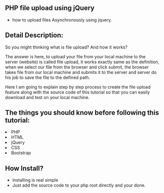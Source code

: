 ## PHP file upload using jQuery
- how to upload files Asynchronously using jquery.

## Detail Description:
<p>So you might thinking what is file upload? And how it works?</p>

The answer is here, to upload your file from your local machine to the server (website) is called file upload, it works exactly same as the definition, when we select our file from the browser and click submit, the browser takes file from our local machine and submits it to the server and server do his job to save the file to the defined path.

Here I am going to explain step by step process to create the file upload feature along with the source code of this tutorial so that you can easily download and test on your local machine.



## The things you should know before following this tutorial:
<li>PHP</li>
<li>HTML</li>
<li>jQuery</li>
<li>CSS</li>
<li>Bootstrap</li>

## How Install? 
- Installing is real simple 
- Just add the source code to your php root directly and your done.

